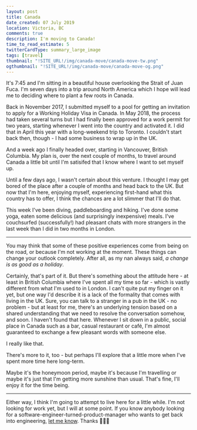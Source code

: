 ```yaml
---
layout: post
title: Canada
date_created: 07 July 2019
location: Victoria, BC
comments: true
description: I'm moving to Canada!
time_to_read_estimate: 5
twitterCardType: summary_large_image
tags: [travel]
thumbnail: "!SITE_URL!/img/canada-move/canada-move-tw.png"
ogthumbnail: "!SITE_URL!/img/canada-move/canada-move-og.png"
---
```


It's 7:45 and I'm sitting in a beautiful house overlooking the Strait of Juan Fuca. I'm seven days into a trip around North America which I hope will lead me to deciding where to plant a few roots in Canada.

Back in November 2017, I submitted myself to a pool for getting an invitation to apply for a Working Holiday Visa in Canada. In May 2018, the process had taken several turns but I had finally been approved for a work permit for two years, starting whenever I went into the country and activated it. I did that in April this year with a long-weekend trip to Toronto. I couldn't start back then, though - I had some business to wrap up in the UK.

And a week ago I finally headed over, starting in Vancouver, British Columbia. My plan is, over the next couple of months, to travel around Canada a little bit until I'm satisifed that I know where I want to set myself up.

Until a few days ago, I wasn't certain about this venture. I thought I may get bored of the place after a couple of months and head back to the UK. But now that I'm here, enjoying myself, experiencing first-hand what this country has to offer, I think the chances are a lot slimmer that I'll do that.

This week I've been diving, paddleboarding and hiking. I've done some yoga, eaten some delicious (and surprisingly inexpensive) meals. I've couchsurfed (successfully!) had pleasant chats with more strangers in the last week than I did in two months in London.

---

You may think that some of these positive experiences come from being on the road, or because I'm not working at the moment. These things can change your outlook completely. After all, as my nan always said, _a change is as good as a holiday_.

Certainly, that's part of it. But there's something about the attitude here - at least in British Columbia where I've spent all my time so far - which is vastly different from what I'm used to in London. I can't quite put my finger on it yet, but one way I'd describe it is a lack of the formality that comes with living in the UK. Sure, you can talk to a stranger in a pub in the UK - no problem - but at least for me, there's an underlying tension based on a shared understanding that we need to resolve the conversation somehow, and soon. I haven't found that here. Whenever I sit down in a public, social place in Canada such as a bar, casual restaurant or café, I'm almost guaranteed to exchange a few pleasant words with someone else.

I really like that.

There's more to it, too - but perhaps I'll explore that a little more when I've spent more time here long-term.

Maybe it's the honeymoon period, maybe it's because I'm travelling or maybe it's just that I'm getting more sunshine than usual. That's fine, I'll enjoy it for the time being.

---

Either way, I think I'm going to attempt to live here for a little while. I'm not looking for work yet, but I will at some point. If you know anybody looking for a software-engineer-turned-product-manager who wants to get back into engineering, [let me know](mailto:dan@danhough.com). Thanks 🙂🇨🇦
